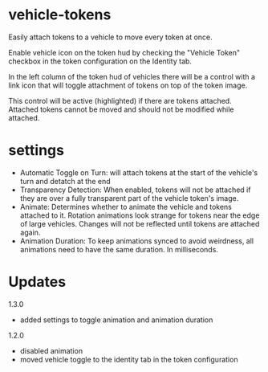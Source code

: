 # vehicle-tokens
Easily attach tokens to a vehicle to move every token at once.

Enable vehicle icon on the token hud by checking the "Vehicle Token" checkbox in the token configuration on the Identity tab.

In the left column of the token hud of vehicles there will be a control with a link icon that will toggle attachment of tokens on top of the token image. 

This control will be active (highlighted) if there are tokens attached. Attached tokens cannot be moved and should not be modified while attached. 

# settings

  - Automatic Toggle on Turn: will attach tokens at the start of the vehicle's turn and detatch at the end
  - Transparency Detection: When enabled, tokens will not be attached if they are over a fully transparent part of the vehicle token's image.
  - Animate: Determines whether to animate the vehicle and tokens attached to it. Rotation animations look strange for tokens near the edge of large vehicles. Changes will not be reflected until tokens are attached again.
  - Animation Duration: To keep animations synced to avoid weirdness, all animations need to have the same duration. In milliseconds.

# Updates

1.3.0

  - added settings to toggle animation and animation duration
  
1.2.0
  
  - disabled animation 
  - moved vehicle toggle to the identity tab in the token configuration
